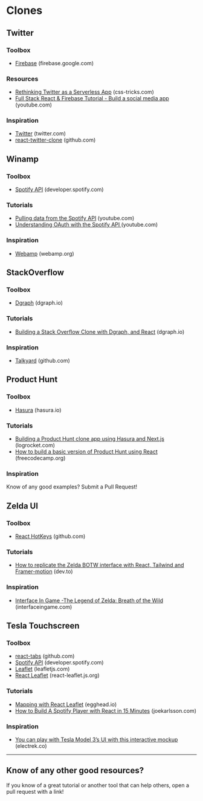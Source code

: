 # Clones

## Twitter

### Toolbox

* [Firebase](https://firebase.google.com/) (firebase.google.com)

### Resources
* [Rethinking Twitter as a Serverless App](https://css-tricks.com/rethinking-twitter-as-a-serverless-app/) (css-tricks.com)
* [Full Stack React & Firebase Tutorial - Build a social media app](https://www.youtube.com/watch?v=m_u6P5k0vP0) (youtube.com)

### Inspiration
* [Twitter](https://www.twitter.com) (twitter.com)
* [react-twitter-clone](https://github.com/jalbertsr/react-twitter-clone) (github.com)

## Winamp

### Toolbox
* [Spotify API](https://developer.spotify.com/documentation/web-api/) (developer.spotify.com)

### Tutorials
* [Pulling data from the Spotify API](https://www.youtube.com/watch?v=rzk8n-4gMWs) (youtube.com)
* [Understanding OAuth with the Spotify API ](https://www.youtube.com/watch?v=f5OLDvwP-Ug) (youtube.com)

### Inspiration
* [Webamp](https://webamp.org/) (webamp.org)

## StackOverflow

### Toolbox
* [Dgraph](https://dgraph.io/) (dgraph.io)

### Tutorials
* [Building a Stack Overflow Clone with Dgraph, and React](https://dgraph.io/blog/post/building-graphoverflow/) (dgraph.io)

### Inspiration
* [Talkyard](https://github.com/debiki/talkyard) (github.com)

## Product Hunt

### Toolbox
* [Hasura](https://hasura.io/) (hasura.io)

### Tutorials
* [Building a Product Hunt clone app using Hasura and Next.js](https://blog.logrocket.com/building-a-product-hunt-clone-app-using-hasura-and-next-js/) (logrocket.com)
* [How to build a basic version of Product Hunt using React](https://www.freecodecamp.org/news/how-to-build-a-basic-version-of-product-hunt-using-react-f87d016fedae/) (freecodecamp.org)

### Inspiration
Know of any good examples? Submit a Pull Request!

## Zelda UI

### Toolbox
* [React HotKeys](https://github.com/greena13/react-hotkeys) (github.com)

### Tutorials
* [How to replicate the Zelda BOTW interface with React, Tailwind and Framer-motion](https://dev.to/flagrede/how-to-replicate-the-zelda-botw-interface-with-react-tailwind-and-framer-motion-part-1-298g) (dev.to)

### Inspiration
* [Interface In Game -The Legend of Zelda: Breath of the Wild](https://interfaceingame.com/games/the-legend-of-zelda-breath-of-the-wild/) (interfaceingame.com)

## Tesla Touchscreen

### Toolbox
* [react-tabs](https://github.com/reactjs/react-tabs) (github.com)
* [Spotify API](https://developer.spotify.com/documentation/web-api/) (developer.spotify.com)
* [Leaflet](https://leafletjs.com/) (leafletjs.com)
* [React Leaflet](https://react-leaflet.js.org/) (react-leaflet.js.org)

### Tutorials
* [Mapping with React Leaflet](https://egghead.io/playlists/mapping-with-react-leaflet-e0e0?af=atzgap) (egghead.io)
* [How to Build A Spotify Player with React in 15 Minutes](https://www.joekarlsson.com/2019/04/how-to-build-a-spotify-player-with-react-in-15-minutes/) (joekarlsson.com)

### Inspiration
* [You can play with Tesla Model 3’s UI with this interactive mockup](https://electrek.co/2017/08/02/you-can-play-with-tesla-model-3s-ui-with-this-interactive-mockup/) (electrek.co)

---

## Know of any other good resources?
If you know of a great tutorial or another tool that can help others, open a pull request with a link!
